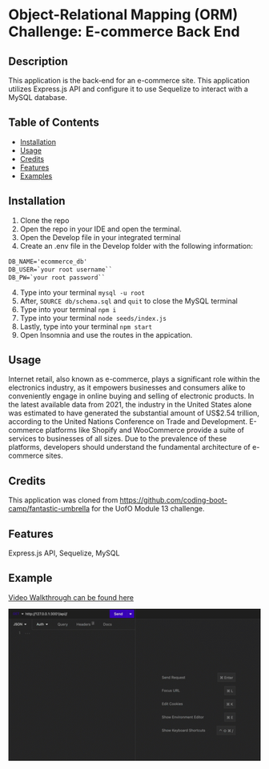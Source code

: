 # Object-Relational Mapping (ORM) Challenge: E-commerce Back End

## Description
This application is the back-end for an e-commerce site. This application utilizes Express.js API and configure it to use Sequelize to interact with a MySQL database.

## Table of Contents
- [Installation](#installation)
- [Usage](#usage)
- [Credits](#credits)
- [Features](#features)
- [Examples](#examples)

## Installation
1. Clone the repo
2. Open the repo in your IDE and open the terminal.
3. Open the Develop file in your integrated terminal
4. Create an .env file in the Develop folder with the following information:
```
DB_NAME='ecommerce_db'
DB_USER=`your root username``
DB_PW=`your root password``
```
4. Type into your terminal ```mysql -u root```
5. After, ```SOURCE db/schema.sql``` and ```quit``` to close the MySQL terminal
6. Type into your terminal ```npm i```
7. Type into your terminal ```node seeds/index.js```
8. Lastly, type into your terminal ```npm start```
9. Open Insomnia and use the routes in the appication. 

## Usage
Internet retail, also known as e-commerce, plays a significant role within the electronics industry, as it empowers businesses and consumers alike to conveniently engage in online buying and selling of electronic products. In the latest available data from 2021, the industry in the United States alone was estimated to have generated the substantial amount of US$2.54 trillion, according to the United Nations Conference on Trade and Development. E-commerce platforms like Shopify and WooCommerce provide a suite of services to businesses of all sizes. Due to the prevalence of these platforms, developers should understand the fundamental architecture of e-commerce sites.

## Credits
This application was cloned from https://github.com/coding-boot-camp/fantastic-umbrella for the UofO Module 13 challenge.

## Features
Express.js API, Sequelize, MySQL

## Example
[Video Walkthrough can be found here](https://drive.google.com/file/d/1DeOIiqsHtvhvL0voJDdUZ8b04vBecFxz/view?usp=share_link)

![Example with GET methods via Insomnia](Develop/assets/module13.gif)